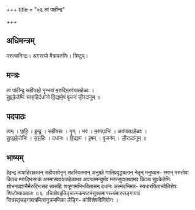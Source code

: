 +++
title = "०६ त्वं पाहीन्द्र"

+++
## अधिमन्त्रम्
मरुत्वानिन्द्रः। अगस्त्यो मैत्रावरुणिः। त्रिष्टुप्।

## मन्त्रः
त्वं पा॑हीन्द्र॒ सही॑यसो॒ नॄन्भवा॑ म॒रुद्भि॒रव॑यातहेळाः ।  
सु॒प्र॒के॒तेभिः॑ सास॒हिर्दधा॑नो वि॒द्यामे॒षं वृ॒जनं॑ जी॒रदा॑नुम् ॥

## पदपाठः
त्वम् । पा॒हि॒ । इ॒न्द्र॒ । सही॑यसः । नॄन् । भव॑ । म॒रुत्ऽभिः॑ । अव॑यातऽहेळाः ।  
सु॒ऽप्र॒के॒तेभिः॑ । स॒स॒हिः । दधा॑नः । वि॒द्याम॑ । इ॒षम् । वृ॒जन॑म् । जी॒रऽदा॑नुम् ॥

## भाष्यम्
हेइन्द्र त्वंपाहिरक्षकान् सहीयसोनॄन् सहस्वितमान् अनुग्रहे णातिप्रवृद्धबलान् नेतॄन् मनुष्यान- स्मान् मरुतोवा किञ्च मरुद्भिःसाकं अस्मास्ववयातहेळाभव अपगतमन्युर्भव मरुत्सुवातथाभव किञ्च सुप्रकेतेभिः शोभनप्रज्ञानैर्मरुद्भिःसह सासहिः शत्रूणामभिभवितासन् दधानः अस्मदभिमत- स्यधारयिताभवेतिशेषः शिष्टोव्याख्यातः ॥ ६ ॥चित्रोवइतितृचात्मकमष्टमंसूक्तमागस्त्यंमारुतङ्गायत्रं चित्रस्तृचङ्गायत्रमित्यनुक्रमणिका लैङ्गि- कोविशेषविनियोगः ।